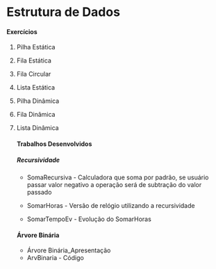 # Estrutura de Dados

#### Exercícios 

1. Pilha Estática

2. Fila Estática

3. Fila Circular

4. Lista Estática

5. Pilha Dinâmica

6. Fila Dinâmica

7. Lista Dinâmica

   #### Trabalhos Desenvolvidos 

   ##### Recursividade   

   - SomaRecursiva - Calculadora que soma por padrão, se usuário passar valor negativo a operação será de subtração do valor passado

   - SomarHoras - Versão de relógio utilizando a recursividade 
   - SomarTempoEv - Evolução do SomarHoras

   ####  Árvore Binária

   - Árvore Binária_Apresentação 
   - ArvBinaria - Código